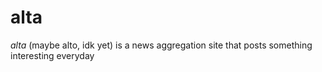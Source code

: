 # alta
*alta* (maybe alto, idk yet) is a news aggregation site that posts something interesting everyday
